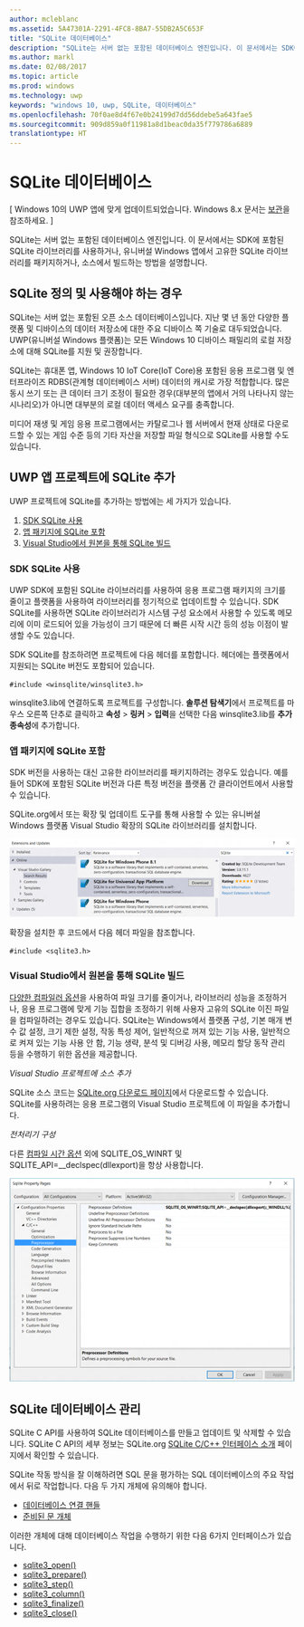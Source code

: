 ```yaml
---
author: mcleblanc
ms.assetid: 5A47301A-2291-4FC8-8BA7-55DB2A5C653F
title: "SQLite 데이터베이스"
description: "SQLite는 서버 없는 포함된 데이터베이스 엔진입니다. 이 문서에서는 SDK에 포함된 SQLite 라이브러리를 사용하거나, 유니버설 Windows 앱에서 고유한 SQLite 라이브러리를 패키지하거나, 소스에서 빌드하는 방법을 설명합니다."
ms.author: markl
ms.date: 02/08/2017
ms.topic: article
ms.prod: windows
ms.technology: uwp
keywords: "windows 10, uwp, SQLite, 데이터베이스"
ms.openlocfilehash: 70f0ae8d4f67e0b24199d7dd56ddebe5a643fae5
ms.sourcegitcommit: 909d859a0f11981a8d1beac0da35f779786a6889
translationtype: HT
---
```

# <a name="sqlite-databases"></a>SQLite 데이터베이스

\[ Windows 10의 UWP 앱에 맞게 업데이트되었습니다. Windows 8.x 문서는 [보관](http://go.microsoft.com/fwlink/p/?linkid=619132)을 참조하세요. \]


SQLite는 서버 없는 포함된 데이터베이스 엔진입니다. 이 문서에서는 SDK에 포함된 SQLite 라이브러리를 사용하거나, 유니버설 Windows 앱에서 고유한 SQLite 라이브러리를 패키지하거나, 소스에서 빌드하는 방법을 설명합니다.

## <a name="what-sqlite-is-and-when-to-use-it"></a>SQLite 정의 및 사용해야 하는 경우

SQLite는 서버 없는 포함된 오픈 소스 데이터베이스입니다. 지난 몇 년 동안 다양한 플랫폼 및 디바이스의 데이터 저장소에 대한 주요 디바이스 쪽 기술로 대두되었습니다. UWP(유니버설 Windows 플랫폼)는 모든 Windows 10 디바이스 패밀리의 로컬 저장소에 대해 SQLite를 지원 및 권장합니다.

SQLite는 휴대폰 앱, Windows 10 IoT Core(IoT Core)용 포함된 응용 프로그램 및 엔터프라이즈 RDBS(관계형 데이터베이스 서버) 데이터의 캐시로 가장 적합합니다. 많은 동시 쓰기 또는 큰 데이터 크기 조정이 필요한 경우(대부분의 앱에서 거의 나타나지 않는 시나리오)가 아니면 대부분의 로컬 데이터 액세스 요구를 충족합니다.

미디어 재생 및 게임 응용 프로그램에서는 카탈로그나 웹 서버에서 현재 상태로 다운로드할 수 있는 게임 수준 등의 기타 자산을 저장할 파일 형식으로 SQLite를 사용할 수도 있습니다.

## <a name="adding-sqlite-to-a-uwp-app-project"></a>UWP 앱 프로젝트에 SQLite 추가

UWP 프로젝트에 SQLite를 추가하는 방법에는 세 가지가 있습니다.

1.  [SDK SQLite 사용](#using-the-sdk-sqlite)
2.  [앱 패키지에 SQLite 포함](#including-sqlite-in-the-app-package)
3.  [Visual Studio에서 원본을 통해 SQLite 빌드](#building-sqlite-from-source-in-visual-studio)

### <a name="using-the-sdk-sqlite"></a>SDK SQLite 사용

UWP SDK에 포함된 SQLite 라이브러리를 사용하여 응용 프로그램 패키지의 크기를 줄이고 플랫폼을 사용하여 라이브러리를 정기적으로 업데이트할 수 있습니다. SDK SQLite를 사용하면 SQLite 라이브러리가 시스템 구성 요소에서 사용할 수 있도록 메모리에 이미 로드되어 있을 가능성이 크기 때문에 더 빠른 시작 시간 등의 성능 이점이 발생할 수도 있습니다.

SDK SQLite를 참조하려면 프로젝트에 다음 헤더를 포함합니다. 헤더에는 플랫폼에서 지원되는 SQLite 버전도 포함되어 있습니다.

`#include <winsqlite/winsqlite3.h>`

winsqlite3.lib에 연결하도록 프로젝트를 구성합니다. **솔루션 탐색기**에서 프로젝트를 마우스 오른쪽 단추로 클릭하고 **속성** &gt; **링커** &gt; **입력**을 선택한 다음 winsqlite3.lib를 **추가 종속성**에 추가합니다.

### <a name="including-sqlite-in-the-app-package"></a>앱 패키지에 SQLite 포함

SDK 버전을 사용하는 대신 고유한 라이브러리를 패키지하려는 경우도 있습니다. 예를 들어 SDK에 포함된 SQLite 버전과 다른 특정 버전을 플랫폼 간 클라이언트에서 사용할 수 있습니다.

SQLite.org에서 또는 확장 및 업데이트 도구를 통해 사용할 수 있는 유니버설 Windows 플랫폼 Visual Studio 확장의 SQLite 라이브러리를 설치합니다.

![확장 및 업데이트 화면](./images/extensions-and-updates.png)

확장을 설치한 후 코드에서 다음 헤더 파일을 참조합니다.

`#include <sqlite3.h>`

### <a name="building-sqlite-from-source-in-visual-studio"></a>Visual Studio에서 원본을 통해 SQLite 빌드

[다양한 컴파일러 옵션](http://www.sqlite.org/compile.html)을 사용하여 파일 크기를 줄이거나, 라이브러리 성능을 조정하거나, 응용 프로그램에 맞게 기능 집합을 조정하기 위해 사용자 고유의 SQLite 이진 파일을 컴파일하려는 경우도 있습니다. SQLite는 Windows에서 플랫폼 구성, 기본 매개 변수 값 설정, 크기 제한 설정, 작동 특성 제어, 일반적으로 꺼져 있는 기능 사용, 일반적으로 켜져 있는 기능 사용 안 함, 기능 생략, 분석 및 디버깅 사용, 메모리 할당 동작 관리 등을 수행하기 위한 옵션을 제공합니다.

*Visual Studio 프로젝트에 소스 추가*

SQLite 소스 코드는 [SQLite.org 다운로드 페이지](https://www.sqlite.org/download.html)에서 다운로드할 수 있습니다. SQLite를 사용하려는 응용 프로그램의 Visual Studio 프로젝트에 이 파일을 추가합니다.

*전처리기 구성*

다른 [컴파일 시간 옵션](http://www.sqlite.org/compile.html) 외에 SQLITE\_OS\_WINRT 및 SQLITE\_API=\_\_declspec(dllexport)을 항상 사용합니다.

![SQLite 속성 페이지 화면](./images/property-pages.png)

## <a name="managing-a-sqlite-database"></a>SQLite 데이터베이스 관리

SQLite C API를 사용하여 SQLite 데이터베이스를 만들고 업데이트 및 삭제할 수 있습니다. SQLite C API의 세부 정보는 SQLite.org [SQLite C/C++ 인터페이스 소개](http://www.sqlite.org/cintro.html) 페이지에서 확인할 수 있습니다.

SQLite 작동 방식을 잘 이해하려면 SQL 문을 평가하는 SQL 데이터베이스의 주요 작업에서 뒤로 작업합니다. 다음 두 가지 개체에 유의해야 합니다.

-   [데이터베이스 연결 핸들](https://www.sqlite.org/c3ref/sqlite3.html)
-   [준비된 문 개체](https://www.sqlite.org/c3ref/stmt.html)

이러한 개체에 대해 데이터베이스 작업을 수행하기 위한 다음 6가지 인터페이스가 있습니다.

-   [sqlite3\_open()](https://web.archive.org/web/20141228070025/http:/www.sqlite.org/c3ref/open.html)
-   [sqlite3\_prepare()](https://web.archive.org/web/20141228070025/http:/www.sqlite.org/c3ref/prepare.html)
-   [sqlite3\_step()](https://web.archive.org/web/20141228070025/http:/www.sqlite.org/c3ref/step.html)
-   [sqlite3\_column()](https://web.archive.org/web/20141228070025/http:/www.sqlite.org/c3ref/column_blob.html)
-   [sqlite3\_finalize()](https://web.archive.org/web/20141228070025/http:/www.sqlite.org/c3ref/finalize.html)
-   [sqlite3\_close()](https://web.archive.org/web/20141228070025/http:/www.sqlite.org/c3ref/close.html)

 

 
